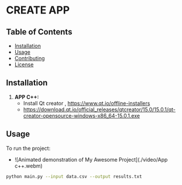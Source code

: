 # CREATE APP



## Table of Contents

*   [Installation](#installation)
*   [Usage](#usage)
*   [Contributing](#contributing)
*   [License](#license)

## Installation

1.  **APP C++:**
    *   Install Qt creator , https://www.qt.io/offline-installers
    *   https://download.qt.io/official_releases/qtcreator/15.0/15.0.1/qt-creator-opensource-windows-x86_64-15.0.1.exe



## Usage

To run the project:
   * ![Animated demonstration of My Awesome Project](./video/App c++.webm)

```bash
python main.py --input data.csv --output results.txt
